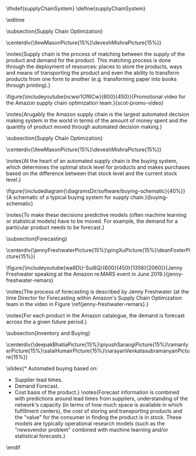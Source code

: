 \ifndef{supplyChainSystem}
\define{supplyChainSystem}

\editme

\subsection{Supply Chain Optimization}

\centerdiv{\llewMasonPicture{15%}\deveshMishraPicture{15%}}

\notes{Supply chain is the process of matching between the supply of the product and demand for the product. This matching process is done through the deployment of resources: places to store the products, ways and means of transporting the product and even the ability to transform products from one form to another (e.g. transforming paper into books through printing).}

\figure{\includeyoutube{ncwsr1Of6Cw}{600}{450}}{Promotional video for the Amazon supply chain optimization team.}{scot-promo-video}

\notes{Arugably the Amazon supply chain is the largest automated decision making system in the world in terms of the amount of money spent and the quantity of product moved through automated decision making.}

\subsection{Supply Chain Optimization}

\centerdiv{\llewMasonPicture{15%}\deveshMishraPicture{15%}}

\notes{At the heart of an automated supply chain is the buying system, which determines the optimal stock level for products and makes purchases based on the difference between that stock level and the current stock level.}

\figure{\includediagram{\diagramsDir/software/buying-schematic}{40%}}{A schematic of a typical buying system for supply chain.}{buying-schematic}


\notes{To make these decisions predictive models (often machine learning or statistical models) have to be moved. For example, the demand for a particular product needs to be forecast.}

\subsection{Forecasting}

\centerdiv{\jennyFreshwaterPicture{15%}\pingXuPicture{15%}\deanFosterPicture{15%}}

\figure{\includeyoutube{wa8DU-Sui8Q}{600}{450}{1358}{2060}}{Jenny Freshwater speaking at the Amazon re:MARS event in June 2019.}{jenny-freshwater-remars}

\notes{The process of forecasting is described by Jenny Freshwater (at the time Director for Forecasting within Amazon's Supply Chain Optimization team in the video in Figure \ref{jenny-freshwater-remars}.}

\notes{For each product in the Amazon catalogue, the demand is forecast across the a given future period.}

\subsection{Inventory and Buying}

\centerdiv{\deepakBhatiaPicture{15%}\piyushSaraogiPicture{15%}\ramanIyerPicture{15%}\salalHumairPicture{15%}\narayanVenkatasubramanyanPicture{15%}}

\slides{* Automated buying based on:
  * Supplier lead times.
  * Demand Forecast.
  * Cost basis of the product.}
\notes{Forecast information is combined with predictions around lead times from suppliers, understanding of the network's capacity (in terms of how much space is available in which fulfillment centers), the cost of storing and transporting products and the "value" for the consumer in finding the product is in stock. These models are typically operational research models (such as the "newsvendor problem" combined with machine learning and/or statistical forecasts.}

\endif

